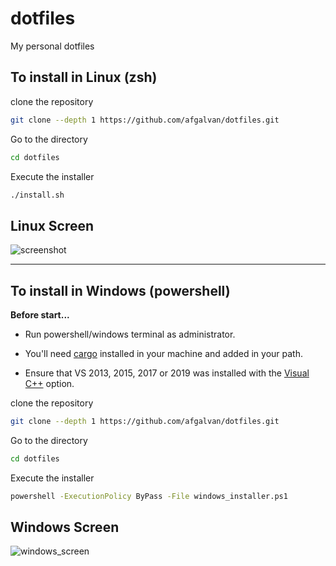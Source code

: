 # dotfiles

My personal dotfiles

## To install in Linux (zsh)

clone the repository

```bash
git clone --depth 1 https://github.com/afgalvan/dotfiles.git
```

Go to the directory

```bash
cd dotfiles
```

Execute the installer

```bash
./install.sh
```

## Linux Screen

![screenshot](img/ubuntu.png "Ubuntu Desktop Screenshot")

---

## To install in Windows (powershell)

**Before start...**

- Run powershell/windows terminal as administrator.

- You'll need [cargo](https://doc.rust-lang.org/cargo/getting-started/installation.html) installed in your machine and added in your path.

- Ensure that VS 2013, 2015, 2017 or 2019 was installed with the [Visual C++](https://support.microsoft.com/en-us/help/2977003/the-latest-supported-visual-c-downloads) option.

clone the repository

```bash
git clone --depth 1 https://github.com/afgalvan/dotfiles.git
```

Go to the directory

```bash
cd dotfiles
```

Execute the installer

```bash
powershell -ExecutionPolicy ByPass -File windows_installer.ps1
```

## Windows Screen

![windows_screen](img/windows.png "Windows Desktop Screenshot")
